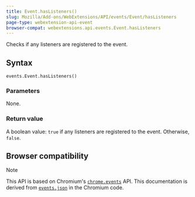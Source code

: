 ```yaml
---
title: Event.hasListeners()
slug: Mozilla/Add-ons/WebExtensions/API/events/Event/hasListeners
page-type: webextension-api-event
browser-compat: webextensions.api.events.Event.hasListeners
---
```




Checks if any listeners are registered to the event.

## Syntax

```js-nolint
events.Event.hasListeners()
```

### Parameters

None.

### Return value

A boolean value: `true` if any listeners are registered to the event. Otherwise, `false`.

## Browser compatibility



> [!NOTE]
> This API is based on Chromium's [`chrome.events`](https://developer.chrome.com/docs/extensions/reference/api/events#method-Event-hasListeners) API. This documentation is derived from [`events.json`](https://chromium.googlesource.com/chromium/src/+/master/extensions/common/api/events.json) in the Chromium code.

<!--
// Copyright 2015 The Chromium Authors. All rights reserved.
//
// Redistribution and use in source and binary forms, with or without
// modification, are permitted provided that the following conditions are
// met:
//
//    * Redistributions of source code must retain the above copyright
// notice, this list of conditions and the following disclaimer.
//    * Redistributions in binary form must reproduce the above
// copyright notice, this list of conditions and the following disclaimer
// in the documentation and/or other materials provided with the
// distribution.
//    * Neither the name of Google Inc. nor the names of its
// contributors may be used to endorse or promote products derived from
// this software without specific prior written permission.
//
// THIS SOFTWARE IS PROVIDED BY THE COPYRIGHT HOLDERS AND CONTRIBUTORS
// "AS IS" AND ANY EXPRESS OR IMPLIED WARRANTIES, INCLUDING, BUT NOT
// LIMITED TO, THE IMPLIED WARRANTIES OF MERCHANTABILITY AND FITNESS FOR
// A PARTICULAR PURPOSE ARE DISCLAIMED. IN NO EVENT SHALL THE COPYRIGHT
// OWNER OR CONTRIBUTORS BE LIABLE FOR ANY DIRECT, INDIRECT, INCIDENTAL,
// SPECIAL, EXEMPLARY, OR CONSEQUENTIAL DAMAGES (INCLUDING, BUT NOT
// LIMITED TO, PROCUREMENT OF SUBSTITUTE GOODS OR SERVICES; LOSS OF USE,
// DATA, OR PROFITS; OR BUSINESS INTERRUPTION) HOWEVER CAUSED AND ON ANY
// THEORY OF LIABILITY, WHETHER IN CONTRACT, STRICT LIABILITY, OR TORT
// (INCLUDING NEGLIGENCE OR OTHERWISE) ARISING IN ANY WAY OUT OF THE USE
// OF THIS SOFTWARE, EVEN IF ADVISED OF THE POSSIBILITY OF SUCH DAMAGE.
-->
